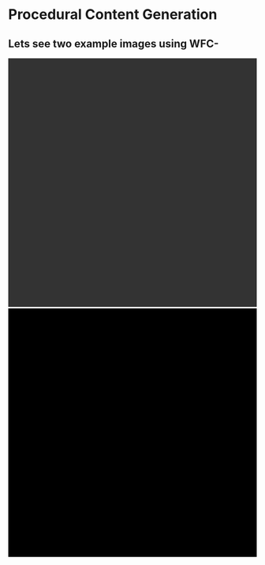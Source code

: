 # Procedural Content Generation
## Lets see two example images using WFC-
<div>
    <img src="map_generation.gif" alt="Image 1">
    <img src="map_generation_demo.gif" alt="Image 2">
</div>